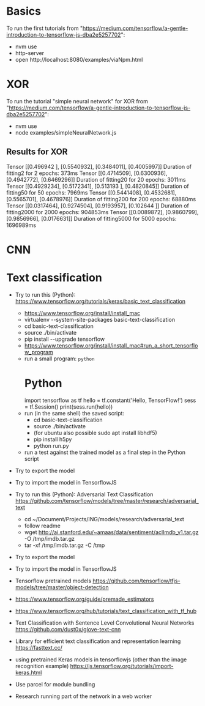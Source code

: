 # Basics

To run the first tutorials from "https://medium.com/tensorflow/a-gentle-introduction-to-tensorflow-js-dba2e5257702":

* nvm use
* http-server
* open http://localhost:8080/examples/viaNpm.html

# XOR

To run the tutorial "simple neural network" for XOR from "https://medium.com/tensorflow/a-gentle-introduction-to-tensorflow-js-dba2e5257702":

* nvm use
* node examples/simpleNeuralNetwork.js

## Results for XOR

Tensor
    [[0.496942 ],
     [0.5540932],
     [0.3484011],
     [0.4005997]]
Duration of fitting2 for 2 epochs: 373ms
Tensor
    [[0.4714509],
     [0.6300936],
     [0.4942772],
     [0.6469296]]
Duration of fitting20 for 20 epochs: 3011ms
Tensor
    [[0.4929234],
     [0.5172341],
     [0.513193 ],
     [0.4820845]]
Duration of fitting50 for 50 epochs: 7969ms
Tensor
    [[0.5441408],
     [0.4532681],
     [0.5565701],
     [0.4678976]]
Duration of fitting200 for 200 epochs: 68880ms
Tensor
    [[0.0317464],
     [0.9274504],
     [0.9193957],
     [0.102644 ]]
Duration of fitting2000 for 2000 epochs: 904853ms
Tensor
    [[0.0089872],
     [0.9860799],
     [0.9856966],
     [0.0176631]]
Duration of fitting5000 for 5000 epochs: 1696989ms

# CNN


# Text classification

* Try to run this (Python): https://www.tensorflow.org/tutorials/keras/basic_text_classification
    * https://www.tensorflow.org/install/install_mac
    * virtualenv --system-site-packages basic-text-classification
    * cd basic-text-classification
    * source ./bin/activate
    * pip install --upgrade tensorflow
    * https://www.tensorflow.org/install/install_mac#run_a_short_tensorflow_program
    * run a small program: `python`
        # Python
        import tensorflow as tf
        hello = tf.constant('Hello, TensorFlow!')
        sess = tf.Session()
        print(sess.run(hello))
    * run (in the same shell) the saved script:
        * cd basic-text-classification
        * source ./bin/activate
        * (for ubuntu also possible sudo apt install libhdf5)
        * pip install h5py
        * python run.py
    * run a test against the trained model as a final step in the Python script
* Try to export the model
* Try to import the model in TensorflowJS    


* Try to run this (Python): Adversarial Text Classification  https://github.com/tensorflow/models/tree/master/research/adversarial_text
    * cd ~/Document/Projects/ING/models/research/adversarial_text
    * follow readme
    * wget http://ai.stanford.edu/~amaas/data/sentiment/aclImdb_v1.tar.gz \
          -O /tmp/imdb.tar.gz
    * tar -xf /tmp/imdb.tar.gz -C /tmp
* Try to export the model
* Try to import the model in TensorflowJS

* Tensorflow pretrained models https://github.com/tensorflow/tfjs-models/tree/master/object-detection
* https://www.tensorflow.org/guide/premade_estimators
* https://www.tensorflow.org/hub/tutorials/text_classification_with_tf_hub
* Text Classification with Sentence Level Convolutional Neural Networks https://github.com/dust0x/glove-text-cnn
* Library for efficient text classification and representation learning https://fasttext.cc/
* using pretrained Keras models in tensorflowjs (other than the image recognition example) https://js.tensorflow.org/tutorials/import-keras.html
* Use parcel for module bundling
* Research running part of the network in a web worker


